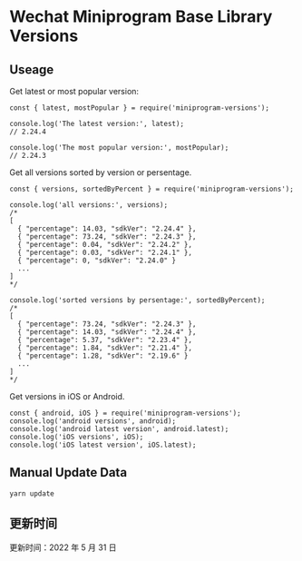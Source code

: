 
# Wechat Miniprogram Base Library Versions

## Useage

Get latest or most popular version:

```;
const { latest, mostPopular } = require('miniprogram-versions');

console.log('The latest version:', latest);
// 2.24.4

console.log('The most popular version:', mostPopular);
// 2.24.3

```

Get all versions sorted by version or persentage.

```
const { versions, sortedByPercent } = require('miniprogram-versions');

console.log('all versions:', versions);
/*
[
  { "percentage": 14.03, "sdkVer": "2.24.4" },
  { "percentage": 73.24, "sdkVer": "2.24.3" },
  { "percentage": 0.04, "sdkVer": "2.24.2" },
  { "percentage": 0.03, "sdkVer": "2.24.1" },
  { "percentage": 0, "sdkVer": "2.24.0" }
  ...
]
*/

console.log('sorted versions by persentage:', sortedByPercent);
/*
[
  { "percentage": 73.24, "sdkVer": "2.24.3" },
  { "percentage": 14.03, "sdkVer": "2.24.4" },
  { "percentage": 5.37, "sdkVer": "2.23.4" },
  { "percentage": 1.84, "sdkVer": "2.21.4" },
  { "percentage": 1.28, "sdkVer": "2.19.6" }
  ...
]
*/
```

Get versions in iOS or Android.

```
const { android, iOS } = require('miniprogram-versions');
console.log('android versions', android);
console.log('android latest version', android.latest);
console.log('iOS versions', iOS);
console.log('iOS latest version', iOS.latest);
```

## Manual Update Data

```
yarn update
```

## 更新时间

更新时间：2022 年 5 月 31 日
